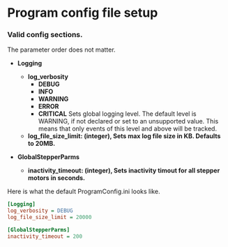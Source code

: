 # Program config file setup

### Valid config sections.
The parameter order does not matter.
* **Logging**
    * **log_verbosity**
        * **DEBUG**
        * **INFO**
        * **WARNING**
        * **ERROR**
        * **CRITICAL**
        Sets global logging level. The default level is WARNING,
            if not declared or set to an unsupported value.
            This means that only events of this level and above will be tracked.
    * **log_file_size_limit: (integer), Sets max log file size in KB. Defaults to 20MB.**

* **GlobalStepperParms**
    * **inactivity_timeout: (integer), Sets inactivity timout for all stepper motors in seconds.**

Here is what the default ProgramConfig.ini looks like.
```ini
[Logging]
log_verbosity = DEBUG
log_file_size_limit = 20000

[GlobalStepperParms]
inactivity_timeout = 200
```